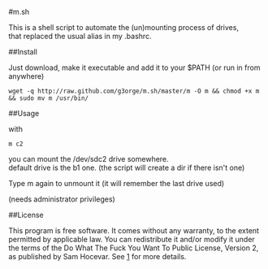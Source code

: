 #m.sh

This is a shell script to automate the (un)mounting process of drives,  
that replaced the usual alias in my .bashrc.

##Install

Just download, make it executable and add it to your $PATH (or run in from anywhere)

    wget -q http://raw.github.com/g3orge/m.sh/master/m -O m && chmod +x m && sudo mv m /usr/bin/

##Usage

with

    m c2

you can mount the /dev/sdc2 drive somewhere.  
default drive is the b1 one. (the script will create a dir if there isn't one)  

Type m again to unmount it (it will remember the last drive used)

(needs administrator privileges) 

##License

This program is free software. It comes without any warranty, to
the extent permitted by applicable law. You can redistribute it
and/or modify it under the terms of the Do What The Fuck You Want
To Public License, Version 2, as published by Sam Hocevar.
See [1] for more details.

[1]: http://sam.zoy.org/wtfpl/COPYING
